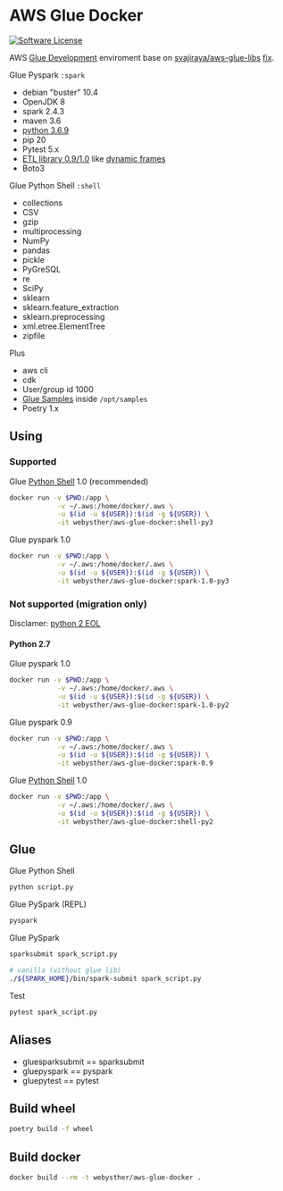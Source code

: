 # AWS Glue Docker

[![Software License](https://goo.gl/FU2Kw1)](LICENSE)

AWS [Glue Development](https://aws.amazon.com/pt/about-aws/whats-new/2019/08/aws-glue-releases-binaries-of-glue-etl-libraries-for-glue-jobs/) 
enviroment base on [svajiraya/aws-glue-libs](https://github.com/svajiraya/aws-glue-libs) [fix](https://github.com/awslabs/aws-glue-libs/issues/25#issuecomment-628064396).

Glue Pyspark `:spark`

- debian "buster" 10.4
- OpenJDK 8
- spark 2.4.3
- maven 3.6
- [python 3.6.9](https://docs.aws.amazon.com/glue/latest/dg/release-notes.html)
- pip 20
- Pytest 5.x
- [ETL library 0.9/1.0](https://docs.aws.amazon.com/glue/latest/dg/aws-glue-programming-python.html) like [dynamic frames](https://youtu.be/PHYWI4Y9mzs?t=1226)
- Boto3

Glue Python Shell `:shell`

- collections
- CSV
- gzip
- multiprocessing
- NumPy
- pandas
- pickle
- PyGreSQL
- re
- SciPy
- sklearn
- sklearn.feature_extraction
- sklearn.preprocessing
- xml.etree.ElementTree
- zipfile

Plus

- aws cli
- cdk
- User/group id 1000
- [Glue Samples](https://github.com/aws-samples/aws-glue-samples) inside `/opt/samples`
- Poetry 1.x

## Using

### Supported

Glue [Python Shell](https://docs.aws.amazon.com/glue/latest/dg/add-job-python.html#python-shell-supported-library) 1.0 (recommended)

```bash
docker run -v $PWD:/app \
            -v ~/.aws:/home/docker/.aws \
            -u $(id -u ${USER}):$(id -g ${USER}) \
            -it webysther/aws-glue-docker:shell-py3
```

Glue pyspark 1.0

```bash
docker run -v $PWD:/app \
            -v ~/.aws:/home/docker/.aws \
            -u $(id -u ${USER}):$(id -g ${USER}) \
            -it webysther/aws-glue-docker:spark-1.0-py3
```

### Not supported (migration only)

Disclamer: [python 2 EOL](https://www.python.org/dev/peps/pep-0373/)

#### Python 2.7

Glue pyspark 1.0

```bash
docker run -v $PWD:/app \
            -v ~/.aws:/home/docker/.aws \
            -u $(id -u ${USER}):$(id -g ${USER}) \
            -it webysther/aws-glue-docker:spark-1.0-py2
```

Glue pyspark 0.9

```bash
docker run -v $PWD:/app \
            -v ~/.aws:/home/docker/.aws \
            -u $(id -u ${USER}):$(id -g ${USER}) \
            -it webysther/aws-glue-docker:spark-0.9
```

Glue [Python Shell](https://docs.aws.amazon.com/glue/latest/dg/add-job-python.html#python-shell-supported-library) 1.0

```bash
docker run -v $PWD:/app \
            -v ~/.aws:/home/docker/.aws \
            -u $(id -u ${USER}):$(id -g ${USER}) \
            -it webysther/aws-glue-docker:shell-py2
```

## Glue

Glue Python Shell

```bash
python script.py
```

Glue PySpark (REPL)

```bash
pyspark
```

Glue PySpark

```bash
sparksubmit spark_script.py

# vanilla (without glue lib)
./${SPARK_HOME}/bin/spark-submit spark_script.py
```

Test

```bash
pytest spark_script.py
```

## Aliases

- gluesparksubmit == sparksubmit
- gluepyspark == pyspark
- gluepytest == pytest

## Build wheel

```bash
poetry build -f wheel
```

## Build docker

```bash
docker build --rm -t webysther/aws-glue-docker .
```